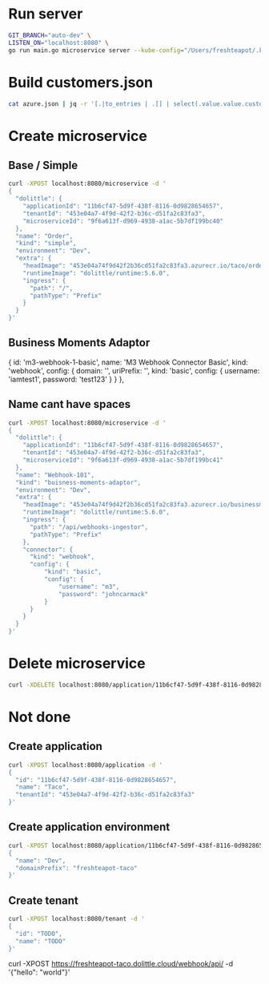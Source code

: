 # Run server
```sh
GIT_BRANCH="auto-dev" \
LISTEN_ON="localhost:8080" \
go run main.go microservice server --kube-config="/Users/freshteapot/.kube/config"
```

# Build customers.json
```sh
cat azure.json | jq -r '[.|to_entries | .[] | select(.value.value.customer).value.value.customer] | unique_by(.guid)'
```

# Create microservice
## Base / Simple
```sh
curl -XPOST localhost:8080/microservice -d '
{
  "dolittle": {
    "applicationId": "11b6cf47-5d9f-438f-8116-0d9828654657",
    "tenantId": "453e04a7-4f9d-42f2-b36c-d51fa2c83fa3",
    "microserviceId": "9f6a613f-d969-4938-a1ac-5b7df199bc40"
  },
  "name": "Order",
  "kind": "simple",
  "environment": "Dev",
  "extra": {
    "headImage": "453e04a74f9d42f2b36cd51fa2c83fa3.azurecr.io/taco/order:1.0.6",
    "runtimeImage": "dolittle/runtime:5.6.0",
    "ingress": {
      "path": "/",
      "pathType": "Prefix"
    }
  }
}'
```

## Business Moments Adaptor

{
            id: 'm3-webhook-1-basic',
            name: 'M3 Webhook Connector Basic',
            kind: 'webhook',
            config: {
                domain: '',
                uriPrefix: '',
                kind: 'basic',
                config: {
                    username: 'iamtest1',
                    password: 'test123'
                }
            }
        },

## Name cant have spaces
```sh
curl -XPOST localhost:8080/microservice -d '
{
  "dolittle": {
    "applicationId": "11b6cf47-5d9f-438f-8116-0d9828654657",
    "tenantId": "453e04a7-4f9d-42f2-b36c-d51fa2c83fa3",
    "microserviceId": "9f6a613f-d969-4938-a1ac-5b7df199bc41"
  },
  "name": "Webhook-101",
  "kind": "buisness-moments-adaptor",
  "environment": "Dev",
  "extra": {
    "headImage": "453e04a74f9d42f2b36cd51fa2c83fa3.azurecr.io/businessmomentsadaptor:latest",
    "runtimeImage": "dolittle/runtime:5.6.0",
    "ingress": {
      "path": "/api/webhooks-ingestor",
      "pathType": "Prefix"
    },
    "connector": {
      "kind": "webhook",
      "config": {
          "kind": "basic",
          "config": {
              "username": "m3",
              "password": "johncarmack"
          }
      }
    }
  }
}'
```

# Delete microservice
```sh
curl -XDELETE localhost:8080/application/11b6cf47-5d9f-438f-8116-0d9828654657/microservice/9f6a613f-d969-4938-a1ac-5b7df199bc40
```

# Not done
## Create application
```sh
curl -XPOST localhost:8080/application -d '
{
  "id": "11b6cf47-5d9f-438f-8116-0d9828654657",
  "name": "Taco",
  "tenantId": "453e04a7-4f9d-42f2-b36c-d51fa2c83fa3"
}'
```
## Create application environment
```sh
curl -XPOST localhost:8080/application/11b6cf47-5d9f-438f-8116-0d9828654657/environment -d '
{
  "name": "Dev",
  "domainPrefix": "freshteapot-taco"
}'
```


## Create tenant
```sh
curl -XPOST localhost:8080/tenant -d '
{
  "id": "TODO",
  "name": "TODO"
}'
```





curl -XPOST https://freshteapot-taco.dolittle.cloud/webhook/api/ -d '{"hello": "world"}'
